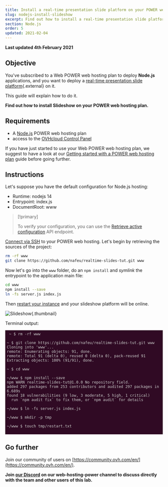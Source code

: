 ```yaml
---
title: Install a real-time presentation slide platform on your POWER web hosting plan
slug: nodejs-install-slideshow
excerpt: Find out how to install a real-time presentation slide platform on your POWER web hosting plan
section: Node.js
order: 5
updated: 2021-02-04
---
```



<style>
 pre {
     font-size: 14px;
 }
 pre.console {
   background-color: #300A24; 
   color: #ccc;
   font-family: monospace;
   padding: 5px;
   margin-bottom: 5px;
 }
 pre.console code {
   border: solid 0px transparent;
   font-family: monospace !important;
 }
 .small {
     font-size: 0.75em;
 }
</style>

**Last updated 4th February 2021**

## Objective

You've subscribed to a Web POWER web hosting plan to deploy **Node.js** applications, and you want to deploy a [real-time presentation slide platform](https://nafeu.medium.com/real-time-presentation-slides-with-socket-io-express-node-js-and-javascript-cf08a95ff098){.external} on it.

This guide will explain how to do it.


**Find out how to install Slideshow on your POWER web hosting plan.**


## Requirements

- A [Node.js](https://labs.ovh.com/managed-nodejs) POWER web hosting plan
- access to the [OVHcloud Control Panel](https://www.ovh.com/auth/?action=gotomanager&from=https://www.ovh.co.uk/&ovhSubsidiary=GB)

If you have just started to use your Web POWER web hosting plan, we suggest to have a look at our [Getting started with a POWER web hosting plan](../getting-started-with-power-web-hosting/) guide before going further.

## Instructions


Let's suppose you have the default configuration for Node.js hosting:

- Runtime: nodejs 14   
- Entrypoint: index.js 
- DocumentRoot: www

> [!primary]
>
> To verify your configuration, you can use the [Retrieve active configuration](../getting-started-with-power-web-hosting/#api-get-active-configuration) API endpoint.

[Connect via SSH](../getting-started-with-power-web-hosting/#ssh) to your POWER web hosting.
Let's begin by retrieving the sources of the project:

```sh
rm -rf www
git clone https://github.com/nafeu/realtime-slides-tut.git www
```

Now let's go into the `www` folder, do an `npm install` and *symlink* the entrypoint to the application main file:

```sh
cd www
npm install --save
ln -fs server.js index.js
```

Then [restart your instance](../getting-started-with-power-web-hosting/#restart) and your slideshow platform will be online.


![Slideshow](images/nodejs-install-slideshow-01.png){.thumbnail}


Terminal output:

<pre class="console"><code> ~ $ rm -rf www

~ $ git clone https://github.com/nafeu/realtime-slides-tut.git www
Cloning into 'www'...
remote: Enumerating objects: 91, done.
remote: Total 91 (delta 0), reused 0 (delta 0), pack-reused 91
Extracting objects: 100% (91/91), done.

~ $ cd www
 
~/www $ npm install --save
npm WARN realtime-slides-tut@1.0.0 No repository field.
added 297 packages from 253 contributors and audited 297 packages in 6.689s
found 18 vulnerabilities (9 low, 3 moderate, 5 high, 1 critical)
  run `npm audit fix` to fix them, or `npm audit` for details

~/www $ ln -fs server.js index.js

~/www $ mkdir -p tmp

~/www $ touch tmp/restart.txt

</code></pre>


## Go further

Join our community of users on [https://community.ovh.com/en/](https://community.ovh.com/en/).

**Join [our Discord](https://discord.gg/ovhcloud) on our web-hosting-power channel to discuss directly with the team and other users of this lab.**